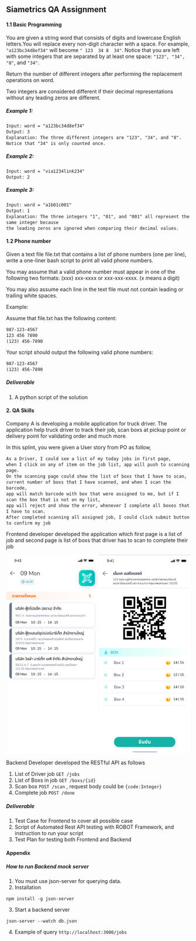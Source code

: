 ## Siametrics QA Assignment
#### 1.1 Basic Programming
You are given a string word that consists of digits and lowercase English letters.You will replace every non-digit character with a space. For example, ```"a123bc34d8ef34"``` will become ```" 123  34 8  34"```. Notice that you are left with some integers that are separated by at least one space: ```"123", "34", "8"```, and ```"34"```.

Return the number of different integers after performing the replacement operations on word.

Two integers are considered different if their decimal representations without any leading zeros are different.

##### Example 1:

```
Input: word = "a123bc34d8ef34"
Output: 3
Explanation: The three different integers are "123", "34", and "8". Notice that "34" is only counted once.
```

##### Example 2:

```
Input: word = "via1234link234"
Output: 2
```

##### Example 3:
```
Input: word = "a1b01c001"
Output: 1
Explanation: The three integers "1", "01", and "001" all represent the same integer because
the leading zeros are ignored when comparing their decimal values.
```

#### 1.2 Phone number
Given a text file file.txt that contains a list of phone numbers (one per line), write a one-liner bash script to print all valid phone numbers.

You may assume that a valid phone number must appear in one of the following two formats: (xxx) xxx-xxxx or xxx-xxx-xxxx. (x means a digit)

You may also assume each line in the text file must not contain leading or trailing white spaces.

Example:

Assume that file.txt has the following content:
```
987-123-4567
123 456 7890
(123) 456-7890
```
Your script should output the following valid phone numbers:
```
987-123-4567
(123) 456-7890
```


##### Deliverable
1. A python script of the solution

#### 2. QA Skills
Company A is developing a mobile application for truck driver. The application help truck driver to track their job, scan boxs at pickup point or delivery point for validating order and much more.

In this splint, you were given a User story from PO as follow,
```
As a Driver, I could see a list of my today jobs in first page,
when I click on any of item on the job list, app will push to scanning page. 
On the scanning page could show the list of boxs that I have to scan,
current number of boxs that I have scanned, and when I scan the barcode,
app will match barcode with box that were assigned to me, but if I scan the box that is not on my list,
app will reject and show the error, whenever I complete all boxes that I have to scan.
After completed scanning all assigned job, I could click submit button to confirm my job

```
Frontend developer developed the application which first page is a list of job and second page is list of boxs that driver has to scan to complete their job
<p align="center">
<img src="./sample1.png" width="250">
<img src="./sample2.png" width="250">
</p>

Backend Developer developed the RESTful API as follows

1. List of Driver job ```GET /jobs``` 
2. List of Boxs in job ```GET /boxs/{id}```
3. Scan box ```POST /scan``` , request body could be ```{code:Integer}```
4. Complete job ```POST /done```

##### Deliverable
1. Test Case for Frontend to cover all possible case
2. Script of Automated Rest API testing with ROBOT Framework, and instruction to run your script
3. Test Plan for testing both Frontend and Backend


#### Appendix

##### How to run Backend mock server
1. You must use json-server for querying data.
2. Installation

```
npm install -g json-server
```

3. Start a backend server

```
json-server --watch db.json
```

4. Example of query
   `http://localhost:3000/jobs`
